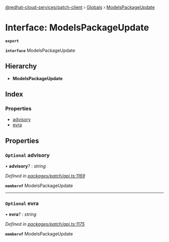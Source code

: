 [@redhat-cloud-services/patch-client](../README.md) › [Globals](../globals.md) › [ModelsPackageUpdate](modelspackageupdate.md)

# Interface: ModelsPackageUpdate

**`export`** 

**`interface`** ModelsPackageUpdate

## Hierarchy

* **ModelsPackageUpdate**

## Index

### Properties

* [advisory](modelspackageupdate.md#optional-advisory)
* [evra](modelspackageupdate.md#optional-evra)

## Properties

### `Optional` advisory

• **advisory**? : *string*

*Defined in [packages/patch/api.ts:1169](https://github.com/RedHatInsights/javascript-clients/blob/c21a0a5/packages/patch/api.ts#L1169)*

**`memberof`** ModelsPackageUpdate

___

### `Optional` evra

• **evra**? : *string*

*Defined in [packages/patch/api.ts:1175](https://github.com/RedHatInsights/javascript-clients/blob/c21a0a5/packages/patch/api.ts#L1175)*

**`memberof`** ModelsPackageUpdate
